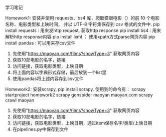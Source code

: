 ﻿学习笔记


Homework1:
安装并使用 requests、bs4 库，爬取猫眼电影（）的前 10 个电影名称、电影类型和上映时间，
并以 UTF-8 字符集保存到 csv 格式的文件中.
pip install requests  : 用来发http request, 获取http response
pip install bs4 :  用来解析http response内容
pip install lxml ： 使用xpath方式parse网页内容
pip install pandas : 可以用来存csv文件

1. 先使用"https://maoyan.com/films?showType=3" 获取网页内容
2. 获取10部电影的名字，链接
3. 访问链接，获取电影类型，上映日期
4. 将上面内容以字典形式存储，最后放到一个list里
5. 使用pandas将上述内容存到csv文件


Homework2:
安装scrapy, pip install scrapy.
使用到的命令有：
scrapy startproject homework2
scrapy genspider maoyan maoyan.com
scrapy crawl maoyan

1. 先使用"https://maoyan.com/films?showType=3" 获取网页内容
2. 获取10部电影的名字，链接
3. 访问链接，获取电影类型，上映日期，通过item保存名字/类型/上映日期
4. 在pipelines.py中保存到文件